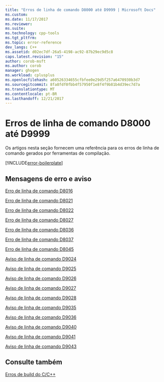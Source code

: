 ```yaml
---
title: "Erros de linha de comando D8000 até D9999 | Microsoft Docs"
ms.custom: 
ms.date: 11/17/2017
ms.reviewer: 
ms.suite: 
ms.technology: cpp-tools
ms.tgt_pltfrm: 
ms.topic: error-reference
dev_langs: C++
ms.assetid: d02ec7df-26a5-4198-ac92-87b29ec9d5c8
caps.latest.revision: "15"
author: corob-msft
ms.author: corob
manager: ghogen
ms.workload: cplusplus
ms.openlocfilehash: a60526334655cfbfee0e29d5f257a6470930b3d7
ms.sourcegitcommit: 8fa8fdf0fbb4f57950f1e8f4f9b81b4d39ec7d7a
ms.translationtype: MT
ms.contentlocale: pt-BR
ms.lasthandoff: 12/21/2017
---
```

# <a name="command-line-errors-d8000-through-d9999"></a>Erros de linha de comando D8000 até D9999

Os artigos nesta seção fornecem uma referência para os erros de linha de comando gerados por ferramentas de compilação.

[!INCLUDE[error-boilerplate](../../error-messages/includes/error-boilerplate.md)]

## <a name="error-and-warning-messages"></a>Mensagens de erro e aviso

[Erro de linha de comando D8016](../../error-messages/tool-errors/command-line-error-d8016.md)

[Erro de linha de comando D8021](../../error-messages/tool-errors/command-line-error-d8021.md)

[Erro de linha de comando D8022](../../error-messages/tool-errors/command-line-error-d8022.md)

[Erro de linha de comando D8027](../../error-messages/tool-errors/command-line-error-d8027.md)

[Erro de linha de comando D8036](../../error-messages/tool-errors/command-line-error-d8036.md)

[Erro de linha de comando D8037](../../error-messages/tool-errors/command-line-error-d8037.md)

[Erro de linha de comando D8045](../../error-messages/tool-errors/command-line-error-d8045.md)

[Aviso de linha de comando D9024](../../error-messages/tool-errors/command-line-warning-d9024.md)

[Aviso de linha de comando D9025](../../error-messages/tool-errors/command-line-warning-d9025.md)

[Aviso de linha de comando D9026](../../error-messages/tool-errors/command-line-warning-d9026.md)

[Aviso de linha de comando D9027](../../error-messages/tool-errors/command-line-warning-d9027.md)

[Aviso de linha de comando D9028](../../error-messages/tool-errors/command-line-warning-d9028.md)

[Aviso de linha de comando D9035](../../error-messages/tool-errors/command-line-warning-d9035.md)

[Aviso de linha de comando D9036](../../error-messages/tool-errors/command-line-warning-d9036.md)

[Aviso de linha de comando D9040](../../error-messages/tool-errors/command-line-warning-d9040.md)

[Aviso de linha de comando D9041](../../error-messages/tool-errors/command-line-warning-d9041.md)

[Aviso de linha de comando D9043](../../error-messages/tool-errors/command-line-warning-d9043.md)

## <a name="see-also"></a>Consulte também

[Erros de build do C/C++](../../error-messages/compiler-errors-1/c-cpp-build-errors.md)  